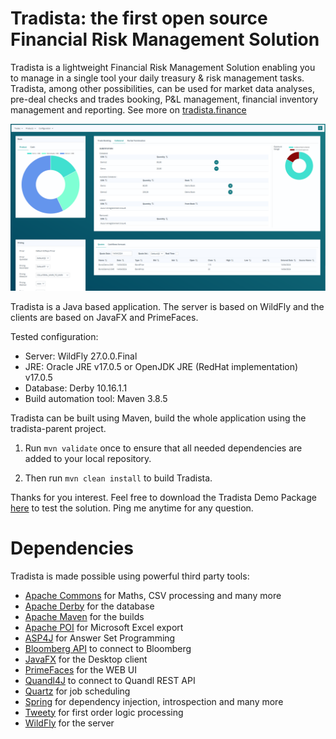 # Tradista: the first open source Financial Risk Management Solution


Tradista is a lightweight Financial Risk Management Solution enabling you to manage in a single tool your daily treasury & risk management tasks. Tradista, among other possibilities, can be used for market data analyses, pre-deal checks and trades booking, P&L management, financial inventory management and reporting.
See more on [tradista.finance](https://www.tradista.finance)

![Dashboard](./ReadmePic.PNG)

Tradista is a Java based application. The server is based on WildFly and the clients are based on JavaFX and PrimeFaces.

Tested configuration:
- Server: WildFly 27.0.0.Final
- JRE: Oracle JRE v17.0.5 or OpenJDK JRE (RedHat implementation) v17.0.5
- Database: Derby 10.16.1.1
- Build automation tool: Maven 3.8.5

Tradista can be built using Maven, build the whole application using the tradista-parent project.

1. Run ```mvn validate``` once to ensure that all needed dependencies are added to your local repository.

2. Then run ```mvn clean install``` to build Tradista.

Thanks for you interest. 
Feel free to download the Tradista Demo Package [here](https://github.com/oasuncion/tradista-demo) to test the solution.
Ping me anytime for any question.

# Dependencies
Tradista is made possible using powerful third party tools:
- [Apache Commons](https://commons.apache.org/) for Maths, CSV processing and many more
- [Apache Derby](https://db.apache.org/derby/) for the database
- [Apache Maven](https://maven.apache.org/) for the builds
- [Apache POI](https://poi.apache.org/) for Microsoft Excel export
- [ASP4J](https://github.com/hbeck/asp4j) for Answer Set Programming
- [Bloomberg API](https://www.bloomberg.com/professional/support/api-library/) to connect to Bloomberg
- [JavaFX](https://openjfx.io/) for the Desktop client
- [PrimeFaces](https://www.primefaces.org/) for the WEB UI
- [Quandl4J](https://github.com/jimmoores/quandl4j) to connect to Quandl REST API
- [Quartz](http://www.quartz-scheduler.org/) for job scheduling
- [Spring](https://spring.io/) for dependency injection, introspection and many more
- [Tweety](https://tweetyproject.org/) for first order logic processing
- [WildFly](https://www.wildfly.org/) for the server
